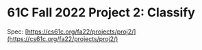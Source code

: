 # 61C Fall 2022 Project 2: Classify

Spec: [https://cs61c.org/fa22/projects/proj2/](https://cs61c.org/fa22/projects/proj2/)
